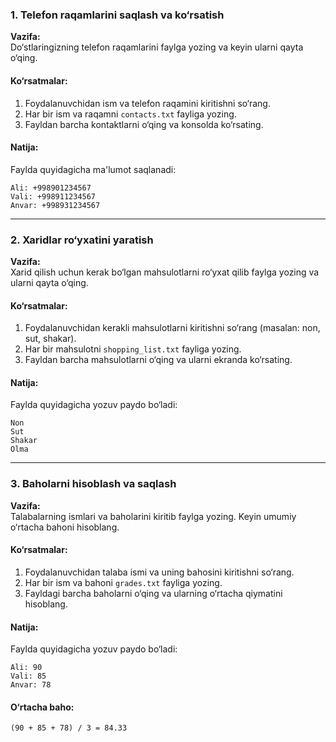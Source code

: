 ### **1. Telefon raqamlarini saqlash va ko‘rsatish**  
**Vazifa:**  
Do‘stlaringizning telefon raqamlarini faylga yozing va keyin ularni qayta o‘qing.

#### **Ko‘rsatmalar:**  
1. Foydalanuvchidan ism va telefon raqamini kiritishni so‘rang.  
2. Har bir ism va raqamni `contacts.txt` fayliga yozing.  
3. Fayldan barcha kontaktlarni o‘qing va konsolda ko‘rsating.  

#### **Natija:**
Faylda quyidagicha ma'lumot saqlanadi:  
```
Ali: +998901234567  
Vali: +998911234567  
Anvar: +998931234567  
```

---

### **2. Xaridlar ro‘yxatini yaratish**  
**Vazifa:**  
Xarid qilish uchun kerak bo‘lgan mahsulotlarni ro‘yxat qilib faylga yozing va ularni qayta o‘qing.  

#### **Ko‘rsatmalar:**  
1. Foydalanuvchidan kerakli mahsulotlarni kiritishni so‘rang (masalan: non, sut, shakar).  
2. Har bir mahsulotni `shopping_list.txt` fayliga yozing.  
3. Fayldan barcha mahsulotlarni o‘qing va ularni ekranda ko‘rsating.  

#### **Natija:**  
Faylda quyidagicha yozuv paydo bo‘ladi:  
```
Non  
Sut  
Shakar  
Olma  
```

---

### **3. Baholarni hisoblash va saqlash**  
**Vazifa:**  
Talabalarning ismlari va baholarini kiritib faylga yozing. Keyin umumiy o‘rtacha bahoni hisoblang.  

#### **Ko‘rsatmalar:**  
1. Foydalanuvchidan talaba ismi va uning bahosini kiritishni so‘rang.  
2. Har bir ism va bahoni `grades.txt` fayliga yozing.  
3. Fayldagi barcha baholarni o‘qing va ularning o‘rtacha qiymatini hisoblang.  

#### **Natija:**  
Faylda quyidagicha yozuv paydo bo‘ladi:  
```
Ali: 90  
Vali: 85  
Anvar: 78  
```

#### **O‘rtacha baho:**  
```
(90 + 85 + 78) / 3 = 84.33
```
